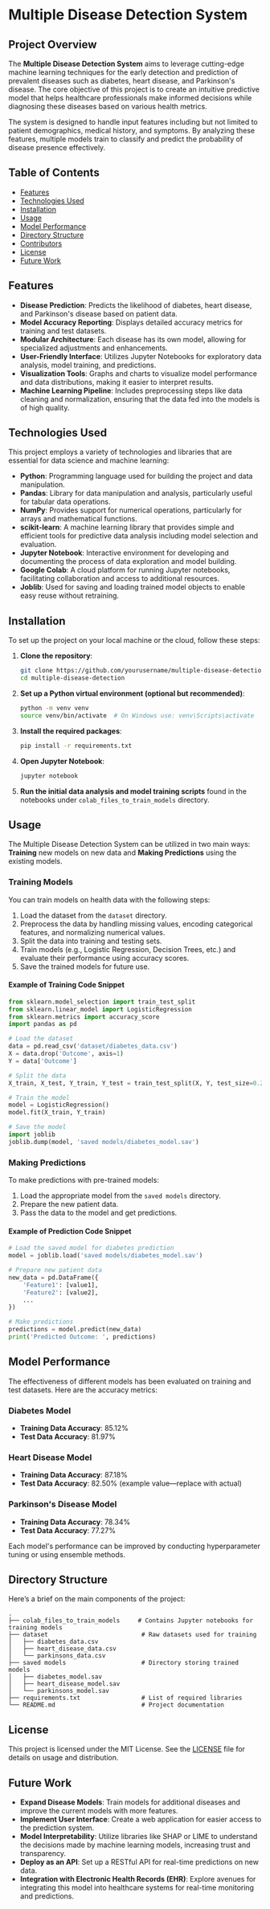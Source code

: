 # Multiple Disease Detection System

## Project Overview
The **Multiple Disease Detection System** aims to leverage cutting-edge machine learning techniques for the early detection and prediction of prevalent diseases such as diabetes, heart disease, and Parkinson's disease. The core objective of this project is to create an intuitive predictive model that helps healthcare professionals make informed decisions while diagnosing these diseases based on various health metrics.

The system is designed to handle input features including but not limited to patient demographics, medical history, and symptoms. By analyzing these features, multiple models train to classify and predict the probability of disease presence effectively.

## Table of Contents
- [Features](#features)
- [Technologies Used](#technologies-used)
- [Installation](#installation)
- [Usage](#usage)
- [Model Performance](#model-performance)
- [Directory Structure](#directory-structure)
- [Contributors](#contributors)
- [License](#license)
- [Future Work](#future-work)

## Features
- **Disease Prediction**: Predicts the likelihood of diabetes, heart disease, and Parkinson's disease based on patient data.
- **Model Accuracy Reporting**: Displays detailed accuracy metrics for training and test datasets.
- **Modular Architecture**: Each disease has its own model, allowing for specialized adjustments and enhancements.
- **User-Friendly Interface**: Utilizes Jupyter Notebooks for exploratory data analysis, model training, and predictions.
- **Visualization Tools**: Graphs and charts to visualize model performance and data distributions, making it easier to interpret results.
- **Machine Learning Pipeline**: Includes preprocessing steps like data cleaning and normalization, ensuring that the data fed into the models is of high quality.

## Technologies Used
This project employs a variety of technologies and libraries that are essential for data science and machine learning:

- **Python**: Programming language used for building the project and data manipulation.
- **Pandas**: Library for data manipulation and analysis, particularly useful for tabular data operations.
- **NumPy**: Provides support for numerical operations, particularly for arrays and mathematical functions.
- **scikit-learn**: A machine learning library that provides simple and efficient tools for predictive data analysis including model selection and evaluation.
- **Jupyter Notebook**: Interactive environment for developing and documenting the process of data exploration and model building.
- **Google Colab**: A cloud platform for running Jupyter notebooks, facilitating collaboration and access to additional resources.
- **Joblib**: Used for saving and loading trained model objects to enable easy reuse without retraining.

## Installation
To set up the project on your local machine or the cloud, follow these steps:

1. **Clone the repository**:
   ```bash
   git clone https://github.com/yourusername/multiple-disease-detection.git
   cd multiple-disease-detection
   ```

2. **Set up a Python virtual environment (optional but recommended)**:
   ```bash
   python -m venv venv
   source venv/bin/activate  # On Windows use: venv\Scripts\activate
   ```

3. **Install the required packages**:
   ```bash
   pip install -r requirements.txt
   ```

4. **Open Jupyter Notebook**:
   ```bash
   jupyter notebook
   ```

5. **Run the initial data analysis and model training scripts** found in the notebooks under `colab_files_to_train_models` directory.

## Usage
The Multiple Disease Detection System can be utilized in two main ways: **Training** new models on new data and **Making Predictions** using the existing models.

### Training Models
You can train models on health data with the following steps:
1. Load the dataset from the `dataset` directory.
2. Preprocess the data by handling missing values, encoding categorical features, and normalizing numerical values.
3. Split the data into training and testing sets.
4. Train models (e.g., Logistic Regression, Decision Trees, etc.) and evaluate their performance using accuracy scores.
5. Save the trained models for future use.

#### Example of Training Code Snippet
```python
from sklearn.model_selection import train_test_split
from sklearn.linear_model import LogisticRegression
from sklearn.metrics import accuracy_score
import pandas as pd

# Load the dataset
data = pd.read_csv('dataset/diabetes_data.csv')
X = data.drop('Outcome', axis=1)
Y = data['Outcome']

# Split the data
X_train, X_test, Y_train, Y_test = train_test_split(X, Y, test_size=0.2, random_state=42)

# Train the model
model = LogisticRegression()
model.fit(X_train, Y_train)

# Save the model
import joblib
joblib.dump(model, 'saved models/diabetes_model.sav')
```

### Making Predictions
To make predictions with pre-trained models:
1. Load the appropriate model from the `saved models` directory.
2. Prepare the new patient data.
3. Pass the data to the model and get predictions.

#### Example of Prediction Code Snippet
```python
# Load the saved model for diabetes prediction
model = joblib.load('saved models/diabetes_model.sav')

# Prepare new patient data
new_data = pd.DataFrame({
    'Feature1': [value1],
    'Feature2': [value2],
    ...
})

# Make predictions
predictions = model.predict(new_data)
print('Predicted Outcome: ', predictions)
```

## Model Performance
The effectiveness of different models has been evaluated on training and test datasets. Here are the accuracy metrics:

### Diabetes Model
- **Training Data Accuracy**: 85.12%
- **Test Data Accuracy**: 81.97%

### Heart Disease Model
- **Training Data Accuracy**: 87.18%
- **Test Data Accuracy**: 82.50%  (example value—replace with actual)

### Parkinson's Disease Model
- **Training Data Accuracy**: 78.34%
- **Test Data Accuracy**: 77.27%

Each model's performance can be improved by conducting hyperparameter tuning or using ensemble methods.

## Directory Structure
Here’s a brief on the main components of the project:

```
.
├── colab_files_to_train_models     # Contains Jupyter notebooks for training models
├── dataset                          # Raw datasets used for training
│   ├── diabetes_data.csv         
│   ├── heart_disease_data.csv      
│   └── parkinsons_data.csv         
├── saved models                     # Directory storing trained models
│   ├── diabetes_model.sav
│   ├── heart_disease_model.sav
│   └── parkinsons_model.sav
├── requirements.txt                 # List of required libraries
└── README.md                        # Project documentation
```

## License
This project is licensed under the MIT License. See the [LICENSE](LICENSE) file for details on usage and distribution.

## Future Work
- **Expand Disease Models**: Train models for additional diseases and improve the current models with more features.
- **Implement User Interface**: Create a web application for easier access to the prediction system.
- **Model Interpretability**: Utilize libraries like SHAP or LIME to understand the decisions made by machine learning models, increasing trust and transparency.
- **Deploy as an API**: Set up a RESTful API for real-time predictions on new data.
- **Integration with Electronic Health Records (EHR)**: Explore avenues for integrating this model into healthcare systems for real-time monitoring and predictions.

